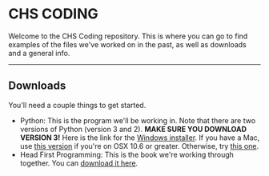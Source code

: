 # CHS CODING 

Welcome to the CHS Coding repository. This is where you can go to find examples of the files we've worked on in the past, as well as downloads and a general info.


----------


Downloads
-------------

You'll need a couple things to get started.

* Python: This is the program we'll be working in. Note that there are two versions of Python (version 3 and 2). **MAKE SURE YOU DOWNLOAD VERSION 3!** Here is the link for the [Windows installer](https://www.python.org/ftp/python/3.4.3/python-3.4.3.msi). If you have a Mac, use [this version](https://www.python.org/ftp/python/3.4.3/python-3.4.3-macosx10.6.pkg) if you're on OSX 10.6 or greater. Otherwise, try [this one](https://www.python.org/ftp/python/3.4.3/python-3.4.3-macosx10.5.pkg).
* Head First Programming: This is the book we're working through together. You can [download it here](https://www.dropbox.com/s/zdj6uqeojnveg19/Head_First_Programming.pdf?dl=0).


